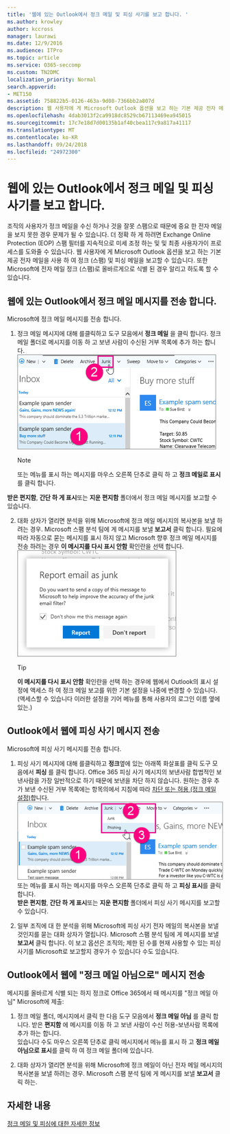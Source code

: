```yaml
---
title: '웹에 있는 Outlook에서 정크 메일 및 피싱 사기를 보고 합니다. '
ms.author: krowley
author: kccross
manager: laurawi
ms.date: 12/9/2016
ms.audience: ITPro
ms.topic: article
ms.service: O365-seccomp
ms.custom: TN2DMC
localization_priority: Normal
search.appverid:
- MET150
ms.assetid: 758822b5-0126-463a-9d08-7366bb2a807d
description: 웹 사용자에 게 Microsoft Outlook 옵션을 보고 하는 기본 제공 전자 메일을 사용 하 여 정크 (스팸) 및 피싱 메일을 보고할 수 있습니다. 또한 Microsoft에 전자 메일 정크 (스팸)로 올바르게으로 식별 된 경우 알리고 하도록 할 수 있습니다.
ms.openlocfilehash: 4dab3013f2ca9918dc8529cb67113469ea945015
ms.sourcegitcommit: 17c7e18d7d00135b1af40cbea117c9a817a41117
ms.translationtype: MT
ms.contentlocale: ko-KR
ms.lasthandoff: 09/24/2018
ms.locfileid: "24972300"
---
```

# <a name="report-junk-email-and-phishing-scams-in-outlook-on-the-web"></a>웹에 있는 Outlook에서 정크 메일 및 피싱 사기를 보고 합니다. 

조직의 사용자가 정크 메일을 수신 하거나 것을 잘못 스팸으로 때문에 중요 한 전자 메일을 보지 못한 경우 문제가 될 수 있습니다. 더 정확 하 게 하려면 Exchange Online Protection (EOP) 스팸 필터를 지속적으로 미세 조정 하는 및 및 최종 사용자가이 프로세스를 도와줄 수 있습니다. 웹 사용자에 게 Microsoft Outlook 옵션을 보고 하는 기본 제공 전자 메일을 사용 하 여 정크 (스팸) 및 피싱 메일을 보고할 수 있습니다. 또한 Microsoft에 전자 메일 정크 (스팸)로 올바르게으로 식별 된 경우 알리고 하도록 할 수 있습니다.
  
## <a name="submit-junk-messages-in-outlook-on-the-web"></a>웹에 있는 Outlook에서 정크 메일 메시지를 전송 합니다.

Microsoft에 정크 메일 메시지를 전송 합니다.
  
1. 정크 메일 메시지에 대해 를클릭하고 도구 모음에서 **정크 메일** 을 클릭 합니다. 정크 메일 폴더로 메시지를 이동 하 고 보낸 사람이 수신된 거부 목록에 추가 하는 합니다.  ![표시 전자 메일은 웹에 있는 Outlook에서 정크 메일](media/a10ae792-aab6-4374-a041-6c3f732eb2e3.png)
  
    > [!NOTE]
    > 또는 메뉴를 표시 하는 메시지를 마우스 오른쪽 단추로 클릭 하 고 **정크 메일로 표시**를 클릭 합니다. 
  
**받은 편지함**, **간단 하 게 표시**또는 **지운 편지함** 폴더에서 정크 메일 메시지를 보고할 수 있습니다. 
  
2. 대화 상자가 열리면 분석을 위해 Microsoft에 정크 메일 메시지의 복사본을 보낼 하려는 경우. Microsoft 스팸 분석 팀에 게 메시지를 보낼 **보고서** 클릭 합니다. 필요에 따라 자동으로 묻는 메시지를 표시 하지 않고 Microsoft 향후 정크 메일 메시지를 전송 하려는 경우 **이 메시지를 다시 표시 안함** 확인란을 선택 합니다.  ![웹에 있는 Outlook에서 Microsoft에 정크 메일 보고](media/e8d3a9f9-6eb6-4309-ba6d-643dffdb6a33.png)
  
    > [!TIP]
    > **이 메시지를 다시 표시 안함** 확인란을 선택 하는 경우에 웹에서 Outlook의 표시 설정에 액세스 하 여 정크 메일 보고를 위한 기본 설정을 나중에 변경할 수 있습니다. (액세스할 수 있습니다 이러한 설정을 기어 메뉴를 통해 사용자의 로그인 이름 옆에 있는.) 
  
## <a name="submit-phishing-scam-messages-in-outlook-on-the-web"></a>Outlook에서 웹에 피싱 사기 메시지 전송

Microsoft에 피싱 사기 메시지를 전송 합니다.
  
1. 피싱 사기 메시지에 대해 를클릭하고 **정크**옆에 있는 아래쪽 화살표를 클릭 도구 모음에서 **피싱** 를 클릭 합니다. Office 365 피싱 사기 메시지의 보낸사람 합법적인 보낸사람을 가장 일반적으로 하기 때문에 보낸을 차단 하지 않습니다. 원하는 경우 추가 보낸 수신된 거부 목록에는 항목의에서 지침에 따라 [차단 또는 허용 (정크 메일 설정)](https://go.microsoft.com/fwlink/?LinkId=627572)합니다. ![피싱 사기 웹에 있는 Outlook에서 전자 메일 표시](media/959bb577-341c-41ee-a159-e46600b2cf8a.png)<br/>또는 메뉴를 표시 하는 메시지를 마우스 오른쪽 단추로 클릭 하 고 **피싱 표시**를 클릭 합니다.<br/>**받은 편지함**, **간단 하 게 표시**또는 **지운 편지함** 폴더에서 피싱 사기 메시지를 보고할 수 있습니다. 
  
2. 일부 조직에 대 한 분석을 위해 Microsoft에 피싱 사기 전자 메일의 복사본을 보낼 것인지를 묻는 대화 상자가 열립니다. Microsoft 스팸 분석 팀에 게 메시지를 보낼 **보고서** 클릭 합니다. 이 보고 옵션은 조직의; 제한 된 수를 현재 사용할 수 있는 피싱 사기를 Microsoft로 보고할지 경우가 수 있습니다 수도 있습니다. 
    
## <a name="submit-not-junk-messages-in-outlook-on-the-web"></a>Outlook에서 웹에 "정크 메일 아님으로" 메시지 전송

메시지를 올바르게 식별 되는 하지 정크로 Office 365에서 때 메시지를 "정크 메일 아님" Microsoft에 제출:
  
1. 정크 메일 폴더, 메시지에서 클릭 한 다음 도구 모음에서 **정크 메일 아님** 를 클릭 합니다. 받은 **편지함** 에 메시지를 이동 하 고 보낸 사람이 수신 허용-보낸사람 목록에 추가 하는 합니다.<br/>있습니다 수도 마우스 오른쪽 단추로 클릭 메시지에서 메뉴를 표시 하 고 **정크 메일 아님으로 표시**를 클릭 하 여 정크 메일 폴더에 있습니다. 
  
2. 대화 상자가 열리면 분석을 위해 Microsoft에 정크 메일이 아닌 전자 메일 메시지의 복사본을 보낼 하려는 경우. Microsoft 스팸 분석 팀에 게 메시지를 보낼 **보고서** 클릭 하는. 
    
## <a name="for-more-information"></a>자세한 내용

[정크 메일 및 피싱에 대한 자세한 정보](https://go.microsoft.com/fwlink/p/?LinkId=270068)
  
  

